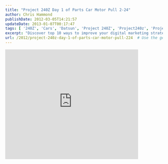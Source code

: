 ```yaml
---
title: "Project 240Z Day 1 of Parts Car Motor Pull 2-24"
author: Chris Hammond
publishDate: 2012-03-05T14:21:57
updateDate: 2013-01-07T00:17:47
tags: [ '240Z', 'Cars', 'Datsun', 'Project 240Z', 'Project240z', 'Project240Zcom' ]
excerpt: "Discover top 10 ways to improve your digital marketing strategy and boost online presence. From SEO to social media, these tactics will drive results!"
url: /2012/project-240z-day-1-of-parts-car-motor-pull-224  # Use the generated URL with year
---
```

<embed src="https://www.youtube.com/v/wg3TtYe1TEg" width="425" height="350" type="application/x-shockwave-flash"></embed>

